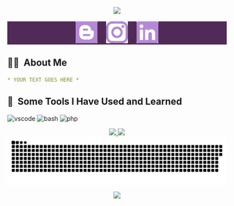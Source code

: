 <p align="Center">
  <img src="https://capsule-render.vercel.app/api?type=waving&color=0:552586,20:6A359C,40:804FB3,60:9969C7,80:9969C7,100:B589D6&animation=scaleIn&text=%F0%9F%9A%80%20Buckle%20up!%20Let%27s%20code%20to%20infinity%20and%20beyond!%F0%9F%8C%A0&fontSize=30&stroke=00ff8d&height=150&fontAlignY=30&fontColor=00FF00&strokeWidth=2"/>
</p>

<div align="Center" style="background-color:#512b57">
<a href="https://www.instagram.com/thepiyushmalhotra/">
  <img height="50" src="/blog.svg"/>
</a>
<spacer type="vertical" width="100" height="100"> ♢ </spacer>
<a href="https://www.instagram.com/thepiyushmalhotra/">
  <img height="50" src="/instalogo.svg"/>
</a>
<spacer type="vertical" width="100" height="100"> ♢ </spacer>
<a href="https://www.instagram.com/thepiyushmalhotra/">
  <img height="50" src="/linkedin.svg"/>
</a>
</div>
<h2> 👨‍💻 &nbsp;About Me</h2>

```yaml
* YOUR TEXT GOES HERE *
```
<h2> 🚀 &nbsp;Some Tools I Have Used and Learned</h2>
<p align="left">
<img src="https://cdn.jsdelivr.net/gh/devicons/devicon/icons/vscode/vscode-original.svg" alt="vscode" width="45" height="45"/>
<img src="https://cdn.jsdelivr.net/gh/devicons/devicon/icons/bash/bash-original.svg" alt="bash" width="45" height="45"/>
<img src="https://cdn.jsdelivr.net/gh/devicons/devicon/icons/php/php-original.svg" alt="php" width="45" height="45"/>
</p>

<div align="Center">
  <a href="https://github.com/anuraghazra/github-readme-stats">
  <img height=200 src="https://github-readme-stats.vercel.app/api?username=yagizkarakus&show_icons=true&theme=ocean_dark&card_width=450" />
  </a>
  
  <a href="https://github.com/anuraghazra/github-readme-stats">
  <img height=200 src="https://github-readme-stats.vercel.app/api/top-langs/?username=yagizkarakus&theme=ocean_dark&layout=compact" />
  </a>
</div>

<div align="Center">
  <picture>
    <img alt="github-snake" src="https://github.com/yagizkarakus/yagizkarakus/blob/output/github-contribution-grid-snake-dark.svg" />
  </picture>
 
</div>

<p align="Center">
  <img src="https://capsule-render.vercel.app/api?type=waving&color=0:552586,20:6A359C,40:804FB3,60:9969C7,80:9969C7,100:B589D6&animation=scaleIn&height=150&section=footer"/>
</p>
<!---
yagizkarakus/yagizkarakus is a ✨ special ✨ repository because its `README.md` (this file) appears on your GitHub profile.
You can click the Preview link to take a look at your changes.
<picture>
  <source media="(prefers-color-scheme: dark)" srcset="github-snake-dark.svg" />
  <source media="(prefers-color-scheme: light)" srcset="github-snake.svg" />
  <img alt="github-snake" src="github-snake.svg" />
</picture>
- 👋 Hi, I’m @yagizkarakus
- 👀 I’m interested in ComputerVsion,Linux,MachineLearning and Deeplearning
- 🌱 I’m currently learning Object Detection
- 💞️ I’m looking to collaborate on ml and deeplearning projects
- 📫 you can reach me via yagizhikmetkarakus@gmail.com
 ![Snake animation](https://github.com/yagizkarakus/yagizkarakus/blob/output/github-contribution-grid-snake-dark.svg)
--->
